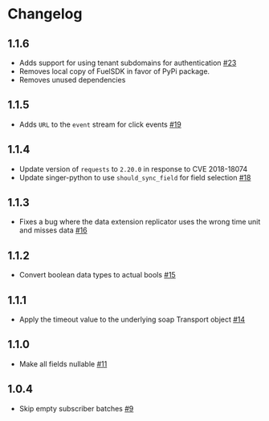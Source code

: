 # Changelog

## 1.1.6
  * Adds support for using tenant subdomains for authentication [#23](https://github.com/singer-io/tap-exacttarget/pull/23)
  * Removes local copy of FuelSDK in favor of PyPi package.
  * Removes unused dependencies

## 1.1.5
  * Adds `URL` to the `event` stream for click events [#19](https://github.com/singer-io/tap-exacttarget/pull/19)

## 1.1.4
  * Update version of `requests` to `2.20.0` in response to CVE 2018-18074
  * Update singer-python to use `should_sync_field` for field selection [#18](https://github.com/singer-io/tap-exacttarget/pull/18)

## 1.1.3
  * Fixes a bug where the data extension replicator uses the wrong time unit and misses data [#16](https://github.com/singer-io/tap-exacttarget/pull/16)

## 1.1.2
  * Convert boolean data types to actual bools [#15](https://github.com/singer-io/tap-exacttarget/pull/15)

## 1.1.1
  * Apply the timeout value to the underlying soap Transport object [#14](https://github.com/singer-io/tap-exacttarget/pull/14)

## 1.1.0
  * Make all fields nullable [#11](https://github.com/singer-io/tap-exacttarget/pull/11)

## 1.0.4
  * Skip empty subscriber batches [#9](https://github.com/singer-io/tap-exacttarget/pull/9)
